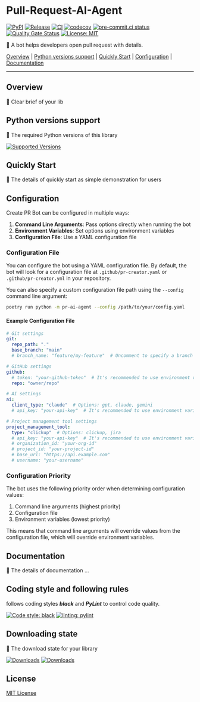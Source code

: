 # Pull-Request-AI-Agent

[![PyPI](https://img.shields.io/pypi/v/pull-request-ai-agent?color=%23099cec&amp;label=PyPI&amp;logo=pypi&amp;logoColor=white)](https://pypi.org/project/pull-request-ai-agent)
[![Release](https://img.shields.io/github/release/Chisanan232/Pull-Request-AI-Agent.svg?label=Release&logo=github)](https://github.com/Chisanan232/Pull-Request-AI-Agent/releases)
[![CI](https://github.com/Chisanan232/Pull-Request-AI-Agent/actions/workflows/ci.yaml/badge.svg)](https://github.com/Chisanan232/Pull-Request-AI-Agent/actions/workflows/ci.yaml)
[![codecov](https://codecov.io/gh/Chisanan232/Pull-Request-AI-Agent/graph/badge.svg?token=GJYBfInkzX)](https://codecov.io/gh/Chisanan232/Pull-Request-AI-Agent)
[![pre-commit.ci status](https://results.pre-commit.ci/badge/github/Chisanan232/Pull-Request-AI-Agent/master.svg)](https://results.pre-commit.ci/latest/github/Chisanan232/Pull-Request-AI-Agent/master)
[![Quality Gate Status](https://sonarcloud.io/api/project_badges/measure?project=Chisanan232_Pull-Request-AI-Agent&metric=alert_status)](https://sonarcloud.io/summary/new_code?id=Chisanan232_Pull-Request-AI-Agent)
[![License: MIT](https://img.shields.io/badge/License-MIT-yellow.svg)](https://opensource.org/licenses/MIT)

🤖 A bot helps developers open pull request with details.

[Overview](#overview) | [Python versions support](#Python-versions-support) | [Quickly Start](#quickly-start) | [Configuration](#configuration) | [Documentation](#documentation)
<hr>

## Overview

🚧 Clear brief of your lib


## Python versions support

🚧 The required Python versions of this library

[![Supported Versions](https://img.shields.io/pypi/pyversions/pull-request-ai-agent.svg?logo=python&logoColor=FBE072)](https://pypi.org/project/pull-request-ai-agent)


## Quickly Start

🚧 The details of quickly start as simple demonstration for users

## Configuration

Create PR Bot can be configured in multiple ways:

1. **Command Line Arguments**: Pass options directly when running the bot
2. **Environment Variables**: Set options using environment variables
3. **Configuration File**: Use a YAML configuration file

### Configuration File

You can configure the bot using a YAML configuration file. By default, the bot will look for a configuration file at `.github/pr-creator.yaml` or `.github/pr-creator.yml` in your repository.

You can also specify a custom configuration file path using the `--config` command line argument:

```bash
poetry run python -m pr-ai-agent --config /path/to/your/config.yaml
```

#### Example Configuration File

```yaml
# Git settings
git:
  repo_path: "."
  base_branch: "main"
  # branch_name: "feature/my-feature"  # Uncomment to specify a branch name

# GitHub settings
github:
  # token: "your-github-token"  # It's recommended to use environment variables for tokens
  repo: "owner/repo"

# AI settings
ai:
  client_type: "claude"  # Options: gpt, claude, gemini
  # api_key: "your-api-key"  # It's recommended to use environment variables for API keys

# Project management tool settings
project_management_tool:
  type: "clickup"  # Options: clickup, jira
  # api_key: "your-api-key"  # It's recommended to use environment variables for API keys
  # organization_id: "your-org-id"
  # project_id: "your-project-id"
  # base_url: "https://api.example.com"
  # username: "your-username"
```

### Configuration Priority

The bot uses the following priority order when determining configuration values:

1. Command line arguments (highest priority)
2. Configuration file
3. Environment variables (lowest priority)

This means that command line arguments will override values from the configuration file, which will override environment variables.

## Documentation

🚧 The details of documentation ...


## Coding style and following rules

**_<your lib name>_** follows coding styles **_black_** and **_PyLint_** to control code quality.

[![Code style: black](https://img.shields.io/badge/code%20style-black-000000.svg)](https://github.com/psf/black)
[![linting: pylint](https://img.shields.io/badge/linting-pylint-yellowgreen)](https://github.com/pylint-dev/pylint)


## Downloading state

🚧 The download state for your library

[![Downloads](https://pepy.tech/badge/pull-request-ai-agent)](https://pepy.tech/project/pull-request-ai-agent)
[![Downloads](https://pepy.tech/badge/pull-request-ai-agent/month)](https://pepy.tech/project/pull-request-ai-agent)

## License

[MIT License](./LICENSE)
